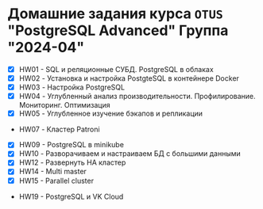 
# Домашние задания курса `OTUS` "PostgreSQL Advanced" Группа "2024-04"

* [x] HW01 - SQL и реляционные СУБД. PostgreSQL в облаках 
* [x] HW02 - Установка и настройка PostgteSQL в контейнере Docker
* [x] HW03 - Настройка PostgreSQL
* [x] HW04 - Углубленный анализ производительности. Профилирование. Мониторинг. Оптимизация 
* [x] HW05 - Углубленное изучение бэкапов и репликации
* HW07 - Кластер Patroni
* [x] HW09 - PostgreSQL в minikube
* [x] HW10 - Разворачиваем и настраиваем БД с большими данными
* [x] HW12 - Развернуть HA кластер
* [x] HW14 - Multi master
* [x] HW15 - Parallel cluster
* HW19 - PostgreSQL и VK Cloud



